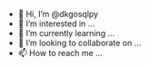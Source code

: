 - 👋 Hi, I’m @dkgosqlpy
- 👀 I’m interested in ...
- 🌱 I’m currently learning ...
- 💞️ I’m looking to collaborate on ...
- 📫 How to reach me ...

<!---
dkgosqlpy/dkgosqlpy is a ✨ special ✨ repository because its `README.md` (this file) appears on your GitHub profile.
You can click the Preview link to take a look at your changes.
--->
